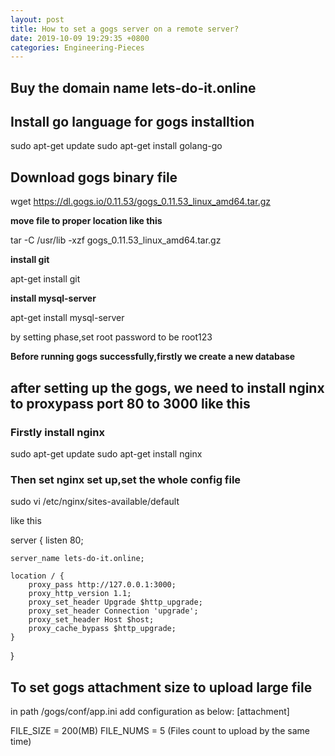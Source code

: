 ```yaml
---
layout: post
title: How to set a gogs server on a remote server?
date: 2019-10-09 19:29:35 +0800
categories: Engineering-Pieces
---
```



## Buy the domain name lets-do-it.online


## Install go language for gogs installtion

<!-- sudo add-apt-repository ppa:longsleep/golang-backports -->

sudo apt-get update
sudo apt-get install golang-go


## Download gogs binary file

wget https://dl.gogs.io/0.11.53/gogs_0.11.53_linux_amd64.tar.gz

**move file to proper location like this**

tar -C /usr/lib -xzf gogs_0.11.53_linux_amd64.tar.gz

**install git**

apt-get install git

**install mysql-server**

apt-get install mysql-server

by setting phase,set root password to be root123


**Before running gogs successfully,firstly we create a new database**


## after setting up the gogs, we need to install nginx to proxypass port 80 to 3000 like this


### Firstly install nginx

sudo apt-get update
sudo apt-get install nginx

### Then set nginx set up,set the whole config file 

sudo vi /etc/nginx/sites-available/default

like this 

server {
    listen 80;

    server_name lets-do-it.online;

    location / {
        proxy_pass http://127.0.0.1:3000;
        proxy_http_version 1.1;
        proxy_set_header Upgrade $http_upgrade;
        proxy_set_header Connection 'upgrade';
        proxy_set_header Host $host;
        proxy_cache_bypass $http_upgrade;
    }
}


## To set gogs attachment size to upload large file

in path /gogs/conf/app.ini add configuration as below:
[attachment]

FILE_SIZE = 200(MB)
FILE_NUMS = 5 (Files count to upload by the same time)